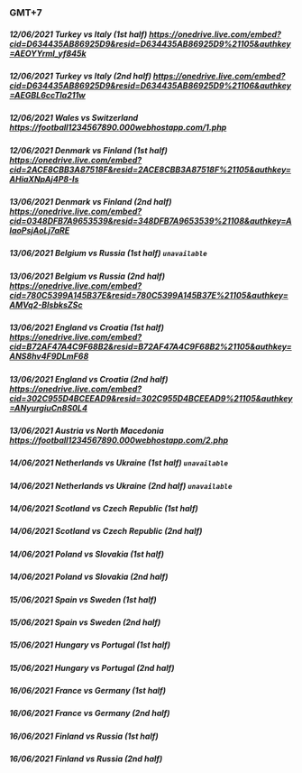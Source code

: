 ### GMT+7
##### 12/06/2021 Turkey vs Italy (1st half) https://onedrive.live.com/embed?cid=D634435AB86925D9&resid=D634435AB86925D9%21105&authkey=AEOYYrmI_yf845k
##### 12/06/2021 Turkey vs Italy (2nd half) https://onedrive.live.com/embed?cid=D634435AB86925D9&resid=D634435AB86925D9%21106&authkey=AEGBL6ccTla211w
##### 12/06/2021 Wales vs Switzerland https://football1234567890.000webhostapp.com/1.php
##### 12/06/2021 Denmark vs Finland (1st half) https://onedrive.live.com/embed?cid=2ACE8CBB3A87518F&resid=2ACE8CBB3A87518F%21105&authkey=AHiaXNpAj4P8-Is
##### 13/06/2021 Denmark vs Finland (2nd half) https://onedrive.live.com/embed?cid=0348DFB7A9653539&resid=348DFB7A9653539%21108&authkey=AIaoPsjAoLj7aRE
##### 13/06/2021 Belgium vs Russia (1st half)  `unavailable`
##### 13/06/2021 Belgium vs Russia (2nd half) https://onedrive.live.com/embed?cid=780C5399A145B37E&resid=780C5399A145B37E%21105&authkey=AMVq2-BlsbksZSc
##### 13/06/2021 England vs Croatia (1st half) https://onedrive.live.com/embed?cid=B72AF47A4C9F68B2&resid=B72AF47A4C9F68B2%21105&authkey=ANS8hv4F9DLmF68
##### 13/06/2021 England vs Croatia (2nd half) https://onedrive.live.com/embed?cid=302C955D4BCEEAD9&resid=302C955D4BCEEAD9%21105&authkey=ANyurgiuCn8S0L4
##### 13/06/2021 Austria vs North Macedonia https://football1234567890.000webhostapp.com/2.php
##### 14/06/2021 Netherlands vs Ukraine (1st half) `unavailable`
##### 14/06/2021 Netherlands vs Ukraine (2nd half) `unavailable`
##### 14/06/2021 Scotland vs Czech Republic (1st half)
##### 14/06/2021 Scotland vs Czech Republic (2nd half)
##### 14/06/2021 Poland vs Slovakia (1st half)
##### 14/06/2021 Poland vs Slovakia (2nd half)
##### 15/06/2021 Spain vs Sweden (1st half)
##### 15/06/2021 Spain vs Sweden (2nd half)
##### 15/06/2021 Hungary vs Portugal (1st half)
##### 15/06/2021 Hungary vs Portugal (2nd half)
##### 16/06/2021 France vs Germany (1st half)
##### 16/06/2021 France vs Germany (2nd half)
##### 16/06/2021 Finland vs Russia (1st half)
##### 16/06/2021 Finland vs Russia (2nd half)
